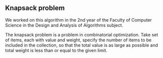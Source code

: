 ## Knapsack problem

We worked on this algorithm in the 2nd year of the Faculty of Computer Science in the Design and Analysis of Algorithms subject.

The knapsack problem is a problem in combinatorial optimization.
Take set of items, each with value and weight, 
specify the number of items to be included in the 
collection, so that the total value is as large as possible 
and total weight is less than or equal to the given limit.
